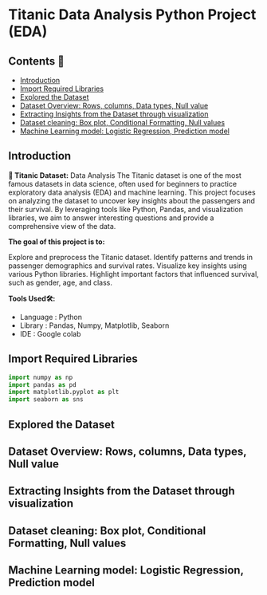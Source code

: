 # Titanic Data Analysis Python Project (EDA)

## Contents 📖
- [Introduction](#introduction)
- [Import Required Libraries](#import-required-libraries)
- [Explored the Dataset](#explored-the-dataset)
- [Dataset Overview: Rows, columns, Data types, Null value](#dataset-overview-rows-columns-data-types-null-value)
- [Extracting Insights from the Dataset through visualization](#extracting-insights-from-the-dataset-through-visualization)
- [Dataset cleaning: Box plot, Conditional Formatting, Null values](#dataset-cleaning-box-plot-conditional-formatting-null-values)
- [Machine Learning model: Logistic Regression, Prediction model](#machine-learning-model-logistic-regression-prediction-model)

## Introduction

**🚢 Titanic Dataset:** Data Analysis
The Titanic dataset is one of the most famous datasets in data science, often used for beginners to practice exploratory data analysis (EDA) and machine learning. This project focuses on analyzing the dataset to uncover key insights about the passengers and their survival. By leveraging tools like Python, Pandas, and visualization libraries, we aim to answer interesting questions and provide a comprehensive view of the data.

**The goal of this project is to:**

Explore and preprocess the Titanic dataset.
Identify patterns and trends in passenger demographics and survival rates.
Visualize key insights using various Python libraries.
Highlight important factors that influenced survival, such as gender, age, and class.

**Tools Used🛠️:**
- Language : Python
- Library : Pandas, Numpy, Matplotlib, Seaborn
- IDE : Google colab


## Import Required Libraries

```python
import numpy as np
import pandas as pd
import matplotlib.pyplot as plt
import seaborn as sns

```


## Explored the Dataset


## Dataset Overview: Rows, columns, Data types, Null value


## Extracting Insights from the Dataset through visualization


## Dataset cleaning: Box plot, Conditional Formatting, Null values


## Machine Learning model: Logistic Regression, Prediction model


